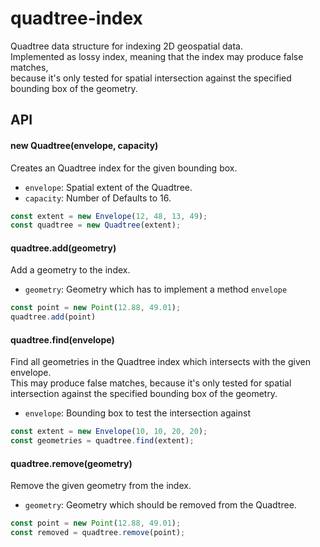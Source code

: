 # quadtree-index

Quadtree data structure for indexing 2D geospatial data.  
Implemented as lossy index, meaning that the index may produce false matches,  
because it's only tested for spatial intersection against the specified bounding box of the geometry.

## API

#### new Quadtree(envelope, capacity)
Creates an Quadtree index for the given bounding box.
- `envelope`: Spatial extent of the Quadtree.
- `capacity`: Number of Defaults to 16.
```js
const extent = new Envelope(12, 48, 13, 49);
const quadtree = new Quadtree(extent);
```

#### quadtree.add(geometry)
Add a geometry to the index.
- `geometry`: Geometry which has to implement a method `envelope`
```js
const point = new Point(12.88, 49.01);
quadtree.add(point)
```

#### quadtree.find(envelope)
Find all geometries in the Quadtree index which intersects with the given envelope.  
This may produce false matches, because it's only tested for spatial intersection against the specified bounding box of the geometry.
- `envelope`: Bounding box to test the intersection against
```js
const extent = new Envelope(10, 10, 20, 20);
const geometries = quadtree.find(extent);
```

#### quadtree.remove(geometry)
Remove the given geometry from the index.
- `geometry`: Geometry which should be removed from the Quadtree.
```js
const point = new Point(12.88, 49.01);
const removed = quadtree.remove(point);
```